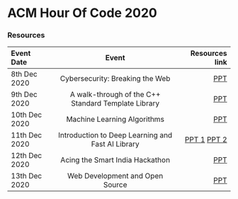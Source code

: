 # ACM Hour Of Code 2020

### Resources

| Event Date     | Event | Resources link     |
| :---        |    :----:   |          ---: |
| 8th Dec 2020   |Cybersecurity: Breaking the Web   | [PPT]()   |
| 9th Dec 2020   | A walk-through of the C++ Standard Template Library        | [PPT](https://drive.google.com/file/d/1dMK7zLCFnj10JAEfL_AbUcOJnNtaSI6H/view?usp=sharing)     |
| 10th Dec 2020   | Machine Learning Algorithms| [PPT](https://drive.google.com/file/d/19QneKoMfXLnmF8UMfl1ghA4fdsy-albw/view?usp=sharing)    |
| 11th Dec 2020   | Introduction to Deep Learning and Fast AI Library | [PPT 1](https://drive.google.com/file/d/1kkO4JD9nv0Y-T_pSUKlQOaUuE-oAFUr7/view?usp=sharing) [PPT 2](https://drive.google.com/file/d/1TS2bcY4KcULiGwG94eMfymafEIKMga9w/view?usp=sharing)     |
| 12th Dec 2020   | Acing the Smart India Hackathon       | [PPT](https://drive.google.com/file/d/1Zok9aM8Zdpm_Oojqz9NM7bi7sMmro2YR/view?usp=sharing)      |
| 13th Dec 2020   | Web Development and Open Source        | [PPT](https://prezi.com/p/drsqj0gg2jvh/an-introduction-to-web-development/)      |
